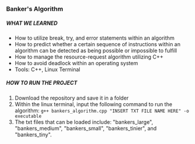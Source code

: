 ### Banker's Algorithm

##### WHAT WE LEARNED
* How to utilize break, try, and error statements within an algorithm
* How to predict whether a certain sequence of instructions within an algorithm can be detected as being possible or impossible to fulfill
* How to manage the resource-request algorithm utilizing C++
* How to avoid deadlock within an operating system
* Tools: C++, Linux Terminal

##### HOW TO RUN THE PROJECT
1. Download the repository and save it in a folder
2. Within the linux terminal, input the following command to run the algorithm: `g++ bankers_algorithm.cpp "INSERT TXT FILE NAME HERE" -o executable`
3. The txt files that can be loaded include: "bankers_large", "bankers_medium", "bankers_small", "bankers_tinier", and "bankers_tiny".
